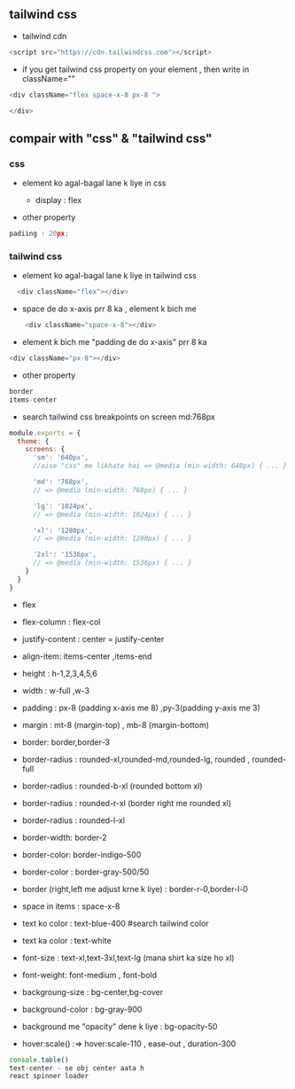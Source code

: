## tailwind css

- tailwind cdn
```js
<script src="https://cdn.tailwindcss.com"></script>
```
- if you get tailwind css property on your element , then write in className=""
```js
<div className="flex space-x-8 px-8 ">

</div>
```
## compair with "css" & "tailwind css"

 ### css
 
- element ko agal-bagal lane k liye in css
  
  - display : flex
- other property
```js
padiing : 20px;

```

 ### tailwind css 
 
 - element ko agal-bagal lane k liye in tailwind css
```js
  <div className="flex"></div>
```
- space de do x-axis prr 8 ka , element k bich me
```js
    <div className="space-x-8"></div>
```
- element k bich me "padding de do x-axis" prr 8 ka 
```js
<div className="px-8"></div>
```
- other property
```js
border
items-center
```

- search tailwind css breakpoints on screen md:768px
```js
module.exports = {
  theme: {
    screens: {
      'sm': '640px',
      //aise "css" me likhate hai => @media (min-width: 640px) { ... } 

      'md': '768px',
      // => @media (min-width: 768px) { ... }

      'lg': '1024px',
      // => @media (min-width: 1024px) { ... }

      'xl': '1280px',
      // => @media (min-width: 1280px) { ... }

      '2xl': '1536px',
      // => @media (min-width: 1536px) { ... }
    }
  }
}

```

- flex
- flex-column : flex-col
- justify-content : center = justify-center
- align-item: items-center ,items-end

- height : h-1,2,3,4,5,6
- width : w-full ,w-3

- padding : px-8 (padding x-axis me 8) ,py-3(padding y-axis me 3)
- margin : mt-8 (margin-top) , mb-8 (margin-bottom)

- border: border,border-3
- border-radius : rounded-xl,rounded-md,rounded-lg, rounded , rounded-full
- border-radius : rounded-b-xl (rounded bottom xl) 
- border-radius : rounded-r-xl (border right me rounded xl)
- border-radius : rounded-l-xl 
- border-width: border-2
- border-color: border-indigo-500
- border-color : border-gray-500/50
- border (right,left me adjust krne k liye) : border-r-0,border-l-0

- space in items : space-x-8

- text ko color : text-blue-400 #search tailwind color
- text ka color : text-white

- font-size : text-xl,text-3xl,text-lg (mana shirt ka size ho xl)
- font-weight: font-medium , font-bold

- backgroung-size : bg-center,bg-cover
- background-color : bg-gray-900 
- background me "opacity" dene k liye : bg-opacity-50

- hover:scale() :=> hover:scale-110 ,
                     ease-out ,
                     duration-300

```js
console.table()
text-center - se obj center aata h
react spinner loader
```
